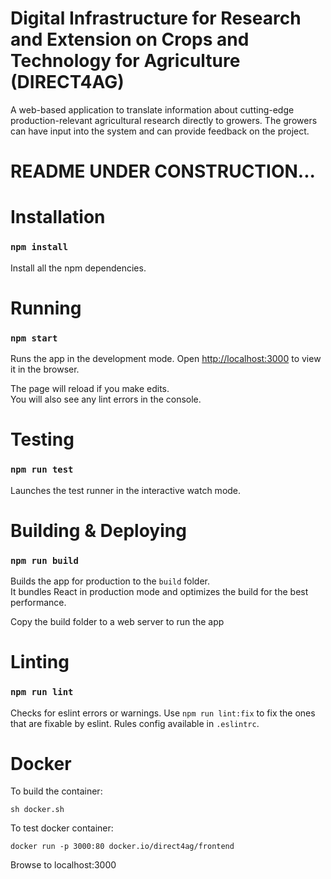 #  Digital Infrastructure for Research and Extension on Crops and Technology for Agriculture (DIRECT4AG)

A web-based application to translate information about cutting-edge production-relevant agricultural research directly to growers. The 
growers can have input into the system and can provide feedback on the project.

# README UNDER CONSTRUCTION...

# Installation

### `npm install`

Install all the npm dependencies.

# Running

[comment]: <> (Set deployment environment. Possible options: production, development, localhost)

[comment]: <> (### `export REACT_APP_ENV=development`)
### `npm start`

Runs the app in the development mode. Open [http://localhost:3000](http://localhost:3000) to view it in the browser.

The page will reload if you make edits.\
You will also see any lint errors in the console.

# Testing

### `npm run test`

Launches the test runner in the interactive watch mode.

# Building & Deploying

### `npm run build`

Builds the app for production to the `build` folder.\
It bundles React in production mode and optimizes the build for the best performance.

Copy the build folder to a web server to run the app

# Linting

### `npm run lint`

Checks for eslint errors or warnings. Use `npm run lint:fix` to fix the ones that are fixable by eslint.
Rules config available in `.eslintrc`.

# Docker
To build the container:

```
sh docker.sh
```

To test docker container:

```
docker run -p 3000:80 docker.io/direct4ag/frontend
```

Browse to localhost:3000

